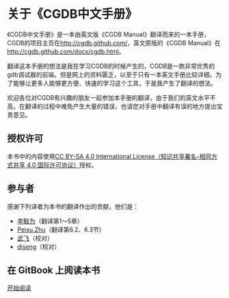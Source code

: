 关于《CGDB中文手册》
===========

《CGDB中文手册》是一本由英文版《CGDB Manual》翻译而来的一本手册，CGDB的项目主页在<http://cgdb.github.com/>，英文原版的《CGDB Manual》在<http://cgdb.github.com/docs/cgdb.html>。

翻译这本手册的想法是我在学习CGDB的时候产生的，CGDB是一款非常优秀的gdb调试器的前端，但是网上的资料匮乏，以至于只有一本英文手册比较详细。为了能够让更多人能够更方便、快速的学习这个工具，于是我产生了翻译的想法。

欢迎各位对CGDB有兴趣的朋友一起参加本手册的翻译，由于我们的英文水平不高，在翻译的过程中难免产生大量的错误，也请您对手册中翻译有误的地方提出宝贵意见。

授权许可
------
本书中的内容使用[CC BY-SA 4.0 International License（知识共享署名-相同方式共享 4.0 国际许可协议）](http://creativecommons.org/licenses/by-sa/4.0/)授权。

参与者
----
感谢下列译者为本书的翻译作出的贡献，他们是：
* [李毅为](<https://github.com/leeyiw>)（翻译第1～5章）
* [Peixu.Zhu](<https://github.com/icandroid>)（翻译第6.2、6.3节）
* [武飞](<https://github.com/fayewu>)（校对）
* [diseng](<https://github.com/diseng>)（校对）

在 GitBook 上阅读本书
--------
[开始阅读](https://www.gitbook.com/book/leeyiw/cgdb-manual-in-chinese/details)
